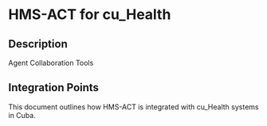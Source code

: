 # HMS-ACT for cu_Health

## Description

Agent Collaboration Tools

## Integration Points

This document outlines how HMS-ACT is integrated with cu_Health systems in Cuba.
